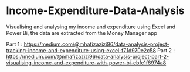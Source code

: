 # Income-Expenditure-Data-Analysis

Visualising and analysing my income and expenditure using Excel and Power Bi, the data are extracted from the Money Manager app

Part 1 : https://medium.com/@mhafizazizi96/data-analysis-project-tracking-income-and-expenditure-using-excel-f71d970e2c58
Part 2 : https://medium.com/@mhafizazizi96/data-analysis-project-part-2-visualising-income-and-expenditure-with-power-bi-ebfc1f6974a8
